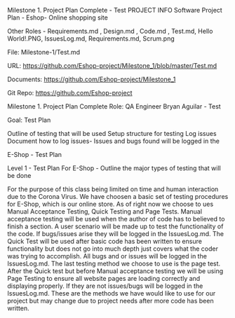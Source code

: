 Milestone 1. Project Plan Complete - Test
PROJECT INFO
Software Project Plan - Eshop-  Online shopping site

Other Roles - Requirements.md , Design.md , Code.md , Test.md, Hello World!.PNG, IssuesLog.md, Requirements.md, Scrum.png

File: Milestone-1/Test.md

URL: https://github.com/Eshop-project/Milestone_1/blob/master/Test.md

Documents: https://github.com/Eshop-project/Milestone_1

Git Repo: https://github.com/Eshop-project

Milestone 1. Project Plan Complete
Role: QA Engineer  Bryan Aguilar - Test

Goal: Test Plan

Outline of testing that will be used
Setup structure for testing
Log issues
Document how to log issues- Issues and bugs found will be logged in the 

E-Shop - Test Plan

Level 1 - Test Plan For E-Shop - Outline the major types of testing that will be done

For the purpose of this class being limited on time and human interaction due to the Corona Virus.  We have choosen a basic set of testing procedures for E-Shop, which is our online store.  As of right now we choose to ues Manual Acceptance Testing, Quick Testing and Page Tests.  Manual acceptance testing will be used when the author of code has to believed to finish a section.  A user scenario will be made up to test the functionality of the code.  If bugs/issues arise they will be logged in the IssuesLog.md.  The Quick Test will be used after basic code has been written to ensure functionality but does not go into much depth just covers what the coder was trying to accomplish.  All bugs and or issues will be logged in the IssuesLog.md.  The last testing method we choose to use is the page test.  After the Quick test but before Manual acceptance testing we will be using Page Testing to ensure all website pages are loading correctly and displaying properly.  If they are not issues/bugs will be logged in the IssuesLog.md.
These are the methods we have would like to use for our project but may change due to project needs after more code has been written.



